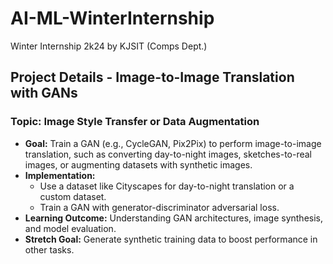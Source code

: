 # AI-ML-WinterInternship
Winter Internship 2k24 by KJSIT (Comps Dept.)
## **Project Details - Image-to-Image Translation with GANs**

### **Topic:** Image Style Transfer or Data Augmentation

- **Goal:** Train a GAN (e.g., CycleGAN, Pix2Pix) to perform image-to-image translation, such as converting day-to-night images, sketches-to-real images, or augmenting datasets with synthetic images.
- **Implementation:**
    - Use a dataset like Cityscapes for day-to-night translation or a custom dataset.
    - Train a GAN with generator-discriminator adversarial loss.
- **Learning Outcome:** Understanding GAN architectures, image synthesis, and model evaluation.
- **Stretch Goal:** Generate synthetic training data to boost performance in other tasks.
